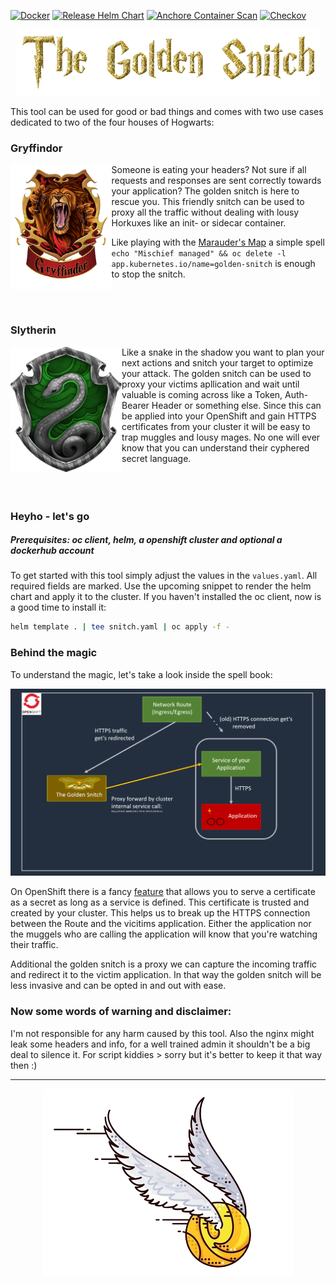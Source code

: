 [![Docker](https://github.com/BenjiTrapp/golden-snitch/actions/workflows/docker-publish.yml/badge.svg)](https://github.com/BenjiTrapp/golden-snitch/actions/workflows/docker-publish.yml)
[![Release Helm Chart](https://github.com/BenjiTrapp/golden-snitch/actions/workflows/helm-releaser.yml/badge.svg)](https://github.com/BenjiTrapp/golden-snitch/actions/workflows/helm-releaser.yml)
[![Anchore Container Scan](https://github.com/BenjiTrapp/golden-snitch/actions/workflows/blank.yml/badge.svg)](https://github.com/BenjiTrapp/golden-snitch/actions/workflows/blank.yml)
[![Checkov](https://github.com/BenjiTrapp/golden-snitch/actions/workflows/checkov.yaml/badge.svg)](https://github.com/BenjiTrapp/golden-snitch/actions/workflows/checkov.yaml)

<p align="center">
<img src="static/golden-snitch-tag.png">
</p>

This tool can be used for good or bad things and comes with two use cases dedicated to two of the four houses of Hogwarts:

### Gryffindor
<img height="200" align="left" src="static/gryffindor-logo.png" >
Someone is eating your headers? Not sure if all requests and responses are sent correctly towards your application? The golden snitch is here to rescue you. This friendly snitch can be used to proxy all the traffic without dealing with lousy Horkuxes like  an init- or sidecar container.

Like playing with the [Marauder's Map](https://harrypotter.fandom.com/wiki/Marauder%27s_Map) a simple spell `echo "Mischief managed" && oc delete -l app.kubernetes.io/name=golden-snitch` is enough to stop the snitch.

<br>
<br>

### Slytherin

<img height="200" align="left" src="static/slytherin-logo.png" >
Like a snake in the shadow you want to plan your next actions and snitch your target to optimize your attack. The golden snitch can be used to proxy your victims apllication and wait until valuable is coming across like a Token, Auth-Bearer Header or something else. Since this can be applied into your OpenShift and gain HTTPS certificates from your cluster it will be easy to trap muggles and lousy mages. No one will ever know that you can understand their cyphered secret language.

<br>
<br>
<br>
<br>

<p align="left">

### Heyho - let's go

##### Prerequisites: oc client, helm, a openshift cluster and optional a dockerhub account

To get started with this tool simply adjust the values in the `values.yaml`. All required fields are marked. Use the upcoming snippet to render the helm chart and apply it to the cluster. If you haven't installed the oc client, now is a good time to install it:

```bash
helm template . | tee snitch.yaml | oc apply -f -
```

### Behind the magic

To understand the magic, let's take a look inside the spell book:

<p align="center">
<img src="static/architecture.png">
</p>

On OpenShift there is a fancy [feature](https://docs.openshift.com/container-platform/4.9/security/certificates/service-serving-certificate.html) that allows you to serve a certificate as a secret as long as a service is defined. This certificate is trusted and created by your cluster. This helps us to break up the HTTPS connection between the Route and the vicitims application. Either the application nor the muggels who are calling the application will know that you're watching their traffic.

Additional the golden snitch is a proxy we can capture the incoming traffic and redirect it to the victim application. In that way the golden snitch will be less invasive and can be opted in and out with ease.

### Now some words of warning and disclaimer: 
I'm not responsible for any harm caused by this tool. Also the nginx might leak some headers and info, for a well trained admin it shouldn't be a big deal to silence it. For script kiddies > sorry but it's better to keep it that way then :) 
</p>

---

<p align="center">
<img src="static/snitch-logo1.png">
</p>
